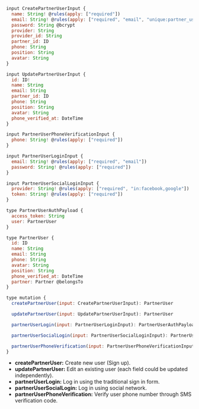 ```js
input CreatePartnerUserInput {
  name: String! @rules(apply: ["required"])
  email: String! @rules(apply: ["required", "email", "unique:partner_users,email"])
  password: String @bcrypt
  provider: String
  provider_id: String
  partner_id: ID
  phone: String
  position: String
  avatar: String
}

input UpdatePartnerUserInput {
  id: ID!
  name: String
  email: String
  partner_id: ID
  phone: String
  position: String
  avatar: String
  phone_verified_at: DateTime
}

input PartnerUserPhoneVerificationInput {
  phone: String! @rules(apply: ["required"])
}

input PartnerUserLoginInput {
  email: String! @rules(apply: ["required", "email"])
  password: String! @rules(apply: ["required"])
}

input PartnerUserSocialLoginInput {
  provider: String! @rules(apply: ["required", "in:facebook,google"])
  token: String! @rules(apply: ["required"])
}

type PartnerUserAuthPayload {
  access_token: String
  user: PartnerUser
}

type PartnerUser {
  id: ID
  name: String
  email: String
  phone: String
  avatar: String
  position: String
  phone_verified_at: DateTime
  partner: Partner @belongsTo
}

type mutation {
  createPartnerUser(input: CreatePartnerUserInput): PartnerUser

  updatePartnerUser(input: UpdatePartnerUserInput): PartnerUser

  partnerUserLogin(input: PartnerUserLoginInput): PartnerUserAuthPayload

  partnerUserSocialLogin(input: PartnerUserSocialLoginInput): PartnerUserAuthPayload

  partnerUserPhoneVerification(input: PartnerUserPhoneVerificationInput): String
}
```
- **createPartnerUser:** Create new user (Sign up).
- **updatePartnerUser:** Edit an existing user (each field could be updated independently).
- **partnerUserLogin:** Log in using the traditional sign in form.
- **partnerUserSocialLogin:** Log in using social network.
- **partnerUserPhoneVerification:** Verify user phone number through SMS verification code.